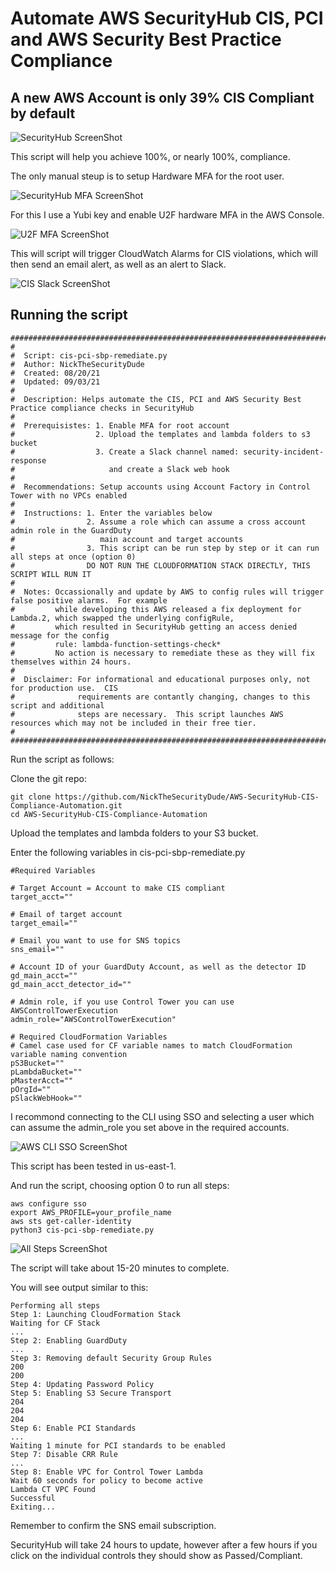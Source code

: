 # Automate AWS SecurityHub CIS, PCI and AWS Security Best Practice Compliance

## A new AWS Account is only 39% CIS Compliant by default

![SecurityHub ScreenShot](https://i.postimg.cc/sfQCmgWG/cis-security-hub-initial.png)

This script will help you achieve 100%, or nearly 100%, compliance.

The only manual steup is to setup Hardware MFA for the root user.

![SecurityHub MFA ScreenShot](https://i.postimg.cc/SKJg4JkW/cis-securityhub-hardware-mfa.png)

For this I use a Yubi key and enable U2F hardware MFA in the AWS Console.

![U2F MFA ScreenShot](https://i.postimg.cc/C14B6sXJ/yubi-activate-1.png)

This will script will trigger CloudWatch Alarms for CIS violations, which will then send an email alert, as well as an alert to Slack.

![CIS Slack ScreenShot](https://i.postimg.cc/rphnv3bY/cis-slack.png)

## Running the script

```
######################################################################################################################
#
#  Script: cis-pci-sbp-remediate.py
#  Author: NickTheSecurityDude
#  Created: 08/20/21
#  Updated: 09/03/21
#
#  Description: Helps automate the CIS, PCI and AWS Security Best Practice compliance checks in SecurityHub
#
#  Prerequisistes: 1. Enable MFA for root account
#                  2. Upload the templates and lambda folders to s3 bucket
#                  3. Create a Slack channel named: security-incident-response
#                     and create a Slack web hook
#
#  Recommendations: Setup accounts using Account Factory in Control Tower with no VPCs enabled
#
#  Instructions: 1. Enter the variables below
#                2. Assume a role which can assume a cross account admin role in the GuardDuty
#                   main account and target accounts
#                3. This script can be run step by step or it can run all steps at once (option 0)
#                DO NOT RUN THE CLOUDFORMATION STACK DIRECTLY, THIS SCRIPT WILL RUN IT
#
#  Notes: Occassionally and update by AWS to config rules will trigger false positive alarms.  For example
#         while developing this AWS released a fix deployment for Lambda.2, which swapped the underlying configRule,
#         which resulted in SecurityHub getting an access denied message for the config
#         rule: lambda-function-settings-check*
#         No action is necessary to remediate these as they will fix themselves within 24 hours.
#
#  Disclaimer: For informational and educational purposes only, not for production use.  CIS
#              requirements are contantly changing, changes to this script and additional
#              steps are necessary.  This script launches AWS resources which may not be included in their free tier.
#
#######################################################################################################################
```

Run the script as follows:

Clone the git repo:
```
git clone https://github.com/NickTheSecurityDude/AWS-SecurityHub-CIS-Compliance-Automation.git
cd AWS-SecurityHub-CIS-Compliance-Automation
```

Upload the templates and lambda folders to your S3 bucket.

Enter the following variables in cis-pci-sbp-remediate.py
```
#Required Variables

# Target Account = Account to make CIS compliant
target_acct=""

# Email of target account
target_email=""

# Email you want to use for SNS topics
sns_email=""

# Account ID of your GuardDuty Account, as well as the detector ID
gd_main_acct=""
gd_main_acct_detector_id=""

# Admin role, if you use Control Tower you can use AWSControlTowerExecution
admin_role="AWSControlTowerExecution"

# Required CloudFormation Variables
# Camel case used for CF variable names to match CloudFormation variable naming convention
pS3Bucket=""
pLambdaBucket=""
pMasterAcct=""
pOrgId=""
pSlackWebHook=""
```

I recommond connecting to the CLI using SSO and selecting a user which can assume the admin_role you set above in the required accounts.

![AWS CLI SSO ScreenShot](https://i.postimg.cc/1RpmZKmr/cis-cli-sso.png)

This script has been tested in us-east-1.

And run the script, choosing option 0 to run all steps:
```
aws configure sso
export AWS_PROFILE=your_profile_name
aws sts get-caller-identity
python3 cis-pci-sbp-remediate.py
```

![All Steps ScreenShot](https://i.postimg.cc/XJbPKdRn/cis-allsteps-0.png)

The script will take about 15-20 minutes to complete.

You will see output similar to this:
```
Performing all steps
Step 1: Launching CloudFormation Stack
Waiting for CF Stack
...
Step 2: Enabling GuardDuty
...
Step 3: Removing default Security Group Rules
200
200
Step 4: Updating Password Policy
Step 5: Enabling S3 Secure Transport
204
204
204
Step 6: Enable PCI Standards
...
Waiting 1 minute for PCI standards to be enabled
Step 7: Disable CRR Rule
...
Step 8: Enable VPC for Control Tower Lambda
Wait 60 seconds for policy to become active
Lambda CT VPC Found
Successful
Exiting...
```

Remember to confirm the SNS email subscription.

SecurityHub will take 24 hours to update, however after a few hours if you click on the individual controls they should show as Passed/Compliant.
